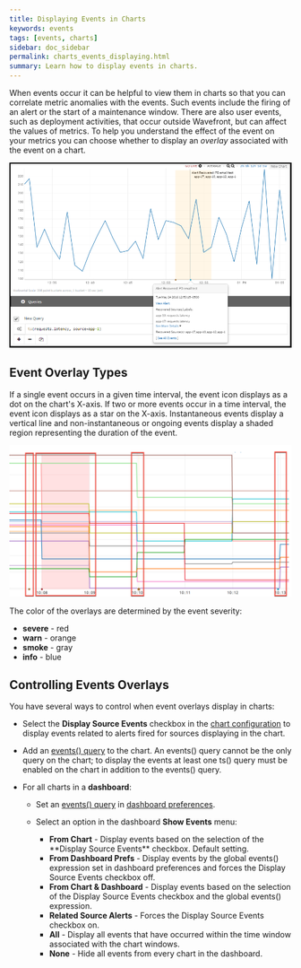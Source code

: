 ```yaml
---
title: Displaying Events in Charts
keywords: events
tags: [events, charts]
sidebar: doc_sidebar
permalink: charts_events_displaying.html
summary: Learn how to display events in charts.
---
```


When events occur it can be helpful to view them in charts so that you can correlate metric anomalies with the events. Such events include the firing of an alert or the start of a maintenance window. There are also user events, such as deployment activities, that occur outside Wavefront, but can affect the values of metrics. To help you understand the effect of the event on your metrics you can choose whether to display an *overlay* associated with the event on a chart. 

![Events queries](images/events_queries.png)

## Event Overlay Types

If a single event occurs in a given time interval, the event icon displays as a dot on the chart's X-axis. If two or more events occur in a  time interval, the event icon displays as a star on the X-axis. Instantaneous events display a vertical line and non-instantaneous or ongoing events display a shaded region representing the duration of the event. 

![Event overlay](images/event_overlay.png)

The color of the overlays are determined by the event severity:

-   **severe** - red
-   **warn** - orange
-   **smoke** - gray
-   **info** - blue

<a name="dashboards_events"></a>

## Controlling Events Overlays

You have several ways to control when event overlays display in charts:

- Select the **Display Source Events** checkbox in the [chart configuration](charts#source_events) to display events related to alerts fired for sources displaying in the chart. 

- Add an [events() query](events_queries) to the chart. An events() query cannot be the only query on the chart; to display the events at least one ts() query must be enabled on the chart in addition to the events() query.

- For all charts in a **dashboard**:
  - Set an [events() query](events_queries) in [dashboard preferences](dashboards_managing#prefs).
  - Select an option in the dashboard **Show Events** menu:

    <ul>
    <li markdown="span"><strong>From Chart</strong> - Display events based on the selection of the **Display Source Events** checkbox. Default setting.</li>
    <li><strong>From Dashboard Prefs</strong> - Display events by the global events() expression set in dashboard preferences and forces the Display Source Events checkbox off.</li>
    <li><strong>From Chart & Dashboard</strong> - Display events based on the selection of the Display Source Events checkbox and the global events() expression.</li>
    <li><strong>Related Source Alerts</strong> - Forces the Display Source Events checkbox on.</li>
    <li><strong>All</strong> - Display all events that have occurred within the time window associated with the chart windows.</li>
    <li><strong>None</strong> - Hide all events from every chart in the dashboard.</li></ul>


